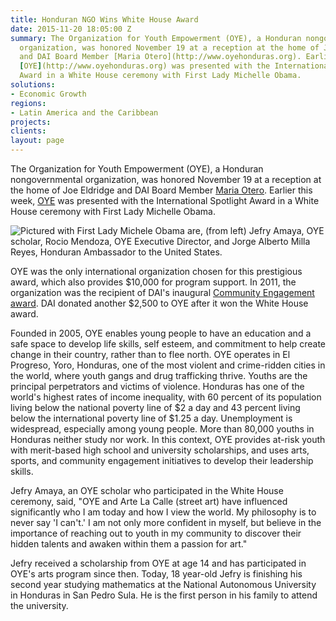 ```yaml
---
title: Honduran NGO Wins White House Award
date: 2015-11-20 18:05:00 Z
summary: The Organization for Youth Empowerment (OYE), a Honduran nongovernmental
  organization, was honored November 19 at a reception at the home of Joe Eldridge
  and DAI Board Member [Maria Otero](http://www.oyehonduras.org). Earlier this week,
  [OYE](http://www.oyehonduras.org) was presented with the International Spotlight
  Award in a White House ceremony with First Lady Michelle Obama.
solutions:
- Economic Growth
regions:
- Latin America and the Caribbean
projects: 
clients: 
layout: page
---
```


The Organization for Youth Empowerment (OYE), a Honduran nongovernmental organization, was honored November 19 at a reception at the home of Joe Eldridge and DAI Board Member [Maria Otero][1]. Earlier this week, [OYE][2] was presented with the International Spotlight Award in a White House ceremony with First Lady Michelle Obama.

![][3]

OYE was the only international organization chosen for this prestigious award, which also provides $10,000 for program support. In 2011, the organization was the recipient of DAI's inaugural [Community Engagement award][4]. DAI donated another $2,500 to OYE after it won the White House award.

Founded in 2005, OYE enables young people to have an education and a safe space to develop life skills, self esteem, and commitment to help create change in their country, rather than to flee north. OYE operates in El Progreso, Yoro, Honduras, one of the most violent and crime-ridden cities in the world, where youth gangs and drug trafficking thrive. Youths are the principal perpetrators and victims of violence. Honduras has one of the world's highest rates of income inequality, with 60 percent of its population living below the national poverty line of $2 a day and 43 percent living below the international poverty line of $1.25 a day. Unemployment is widespread, especially among young people. More than 80,000 youths in Honduras neither study nor work. In this context, OYE provides at-risk youth with merit-based high school and university scholarships, and uses arts, sports, and community engagement initiatives to develop their leadership skills.

Jefry Amaya, an OYE scholar who participated in the White House ceremony, said, "OYE and Arte La Calle (street art) have influenced significantly who I am today and how I view the world. My philosophy is to never say 'I can't.' I am not only more confident in myself, but believe in the importance of reaching out to youth in my community to discover their hidden talents and awaken within them a passion for art."

Jefry received a scholarship from OYE at age 14 and has participated in OYE's arts program since then. Today, 18 year-old Jefry is finishing his second year studying mathematics at the National Autonomous University in Honduras in San Pedro Sula. He is the first person in his family to attend the university.

[1]: /who-we-are/leadership/maria-otero
[2]: http://www.oyehonduras.org
[3]: /assets/images/news/OYE_Obama.jpg "Pictured with First Lady Michele Obama are, (from left) Jefry Amaya, OYE scholar, Rocio Mendoza, OYE Executive Director, and Jorge Alberto Milla Reyes, Honduran Ambassador to the United States."
[4]: /news-publications/news/dai-supports-honduran-youth-empowerment-group-donation
